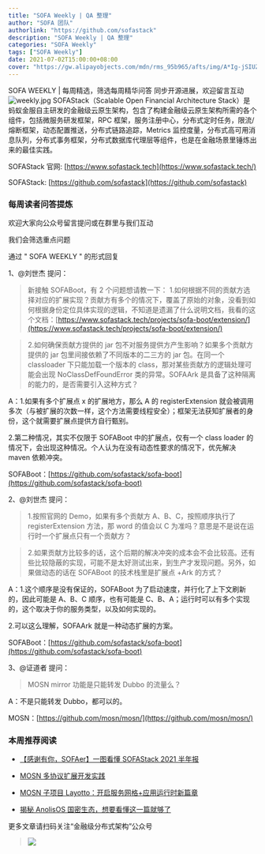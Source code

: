 ```yaml
---
title: "SOFA Weekly | QA 整理"
author: "SOFA 团队"
authorlink: "https://github.com/sofastack"
description: "SOFA Weekly | QA 整理"
categories: "SOFA Weekly"
tags: ["SOFA Weekly"]
date: 2021-07-02T15:00:00+08:00
cover: "https://gw.alipayobjects.com/mdn/rms_95b965/afts/img/A*Ig-jSIUZWx0AAAAAAAAAAAAAARQnAQ"
---
```

SOFA WEEKLY | 每周精选，筛选每周精华问答
同步开源进展，欢迎留言互动
![weekly.jpg](https://gw.alipayobjects.com/mdn/rms_95b965/afts/img/A*ARgKS6SuU7YAAAAAAAAAAAAAARQnAQ)
SOFAStack（Scalable Open Financial Architecture Stack）是蚂蚁金服自主研发的金融级云原生架构，包含了构建金融级云原生架构所需的各个组件，包括微服务研发框架，RPC 框架，服务注册中心，分布式定时任务，限流/熔断框架，动态配置推送，分布式链路追踪，Metrics 监控度量，分布式高可用消息队列，分布式事务框架，分布式数据库代理层等组件，也是在金融场景里锤炼出来的最佳实践。

SOFAStack 官网: [https://www.sofastack.tech](https://www.sofastack.tech/)

SOFAStack: [https://github.com/sofastack](https://github.com/sofastack)

### 每周读者问答提炼

欢迎大家向公众号留言提问或在群里与我们互动

我们会筛选重点问题

通过 " SOFA WEEKLY " 的形式回复

1、@刘世杰 提问：

> 新接触 SOFABoot，有 2 个问题想请教一下：
>1.如何根据不同的贡献方选择对应的扩展实现？贡献方有多个的情况下，覆盖了原始的对象，没看到如何根据身份定位具体实现的逻辑，不知道是遗漏了什么说明文档，我看的这个文档：[https://www.sofastack.tech/projects/sofa-boot/extension/](https://www.sofastack.tech/projects/sofa-boot/extension/)

> 2.如何确保贡献方提供的 jar 包不对服务提供方产生影响？如果多个贡献方提供的  jar 包里间接依赖了不同版本的二三方的 jar 包。在同一个 classloader 下只能加载一个版本的 class，那对某些贡献方的逻辑处理可能会出现 NoClassDefFoundError 类的异常。SOFAArk 是具备了这种隔离的能力的，是否需要引入这种方式？

A：1.如果有多个扩展点 x 的扩展地方，那么 A 的 registerExtension 就会被调用多次（与被扩展的次数一样，这个方法需要线程安全）；框架无法获知扩展者的身份，这个就需要扩展点提供方自行甄别。

2.第二种情况，其实不仅限于 SOFABoot 中的扩展点，仅有一个 class loader 的情况下，会出现这种情况。个人认为在没有动态性要求的情况下，优先解决 maven 依赖冲突。

SOFABoot：[https://github.com/sofastack/sofa-boot](https://github.com/sofastack/sofa-boot)

2、@刘世杰 提问：

> 1.按照官网的 Demo，如果有多个贡献方 A、B、C，按照顺序执行了 registerExtension 方法，那 word 的值会以 C 为准吗？意思是不是说在运行时一个扩展点只有一个贡献方？

> 2.如果贡献方比较多的话，这个后期的解决冲突的成本会不会比较高。还有些比较隐蔽的实现，可能不是太好测试出来，到生产才发现问题。另外，如果做动态的话在 SOFABoot 的技术栈里是扩展点 +Ark 的方式？

A：1.这个顺序是没有保证的，SOFABoot 为了启动速度，并行化了上下文刷新的，因此可能是 A、B、C 顺序，也有可能是 C、B、A；运行时可以有多个实现的，这个取决于你的服务类型，以及如何实现的。

2.可以这么理解，SOFAArk 就是一种动态扩展的方案。

SOFABoot：[https://github.com/sofastack/sofa-boot](https://github.com/sofastack/sofa-boot)

3、@证道者 提问：

> MOSN mirror 功能是只能转发 Dubbo 的流量么？

A：不是只能转发 Dubbo，都可以的。

MOSN：[https://github.com/mosn/mosn/](https://github.com/mosn/mosn/)

### 本周推荐阅读

- [【感谢有你，SOFAer】一图看懂 SOFAStack 2021 半年报](https://mp.weixin.qq.com/s?__biz=MzUzMzU5Mjc1Nw==&mid=2247488905&idx=1&sn=aaa36d4e22b5f9bd0512d92f16096fef&chksm=faa0fa53cdd7734554398ec37259f6fd07f63f38203d3d52d4991a481fe4f2d572bf879c0830&scene=21)

- [MOSN 多协议扩展开发实践](https://mp.weixin.qq.com/s?__biz=MzUzMzU5Mjc1Nw==&mid=2247488899&idx=1&sn=5558ae0a0c23615b2770a13a39663bb3&chksm=faa0fa59cdd7734f35bea5491e364cb1d90a7b9c2c129502da0a765817602d228660b8fbba20&scene=21&token=1675156365&lang=zh_CN#wechat_redirect)

- [MOSN 子项目 Layotto：开启服务网格+应用运行时新篇章](https://mp.weixin.qq.com/s?__biz=MzUzMzU5Mjc1Nw==&mid=2247488835&idx=1&sn=d645b9abc866048e679b56bfe3b72482&chksm=faa0fa99cdd7738ff1749ae75b1670f953c92b70dcf0358337977438fd74b632b21a7b17ece3&scene=21)

- [揭秘 AnolisOS 国密生态，想要看懂这一篇就够了](https://mp.weixin.qq.com/s?__biz=MzUzMzU5Mjc1Nw==&mid=2247488577&idx=1&sn=172642c14cc511e27aa882ca7586a4c4&chksm=faa0fb9bcdd7728db0fdceec44b44bb93f36664cbb33e3c50e61fcc05dbc2647ff65dfcda3ee&scene=21)

更多文章请扫码关注“金融级分布式架构”公众号

> ![](https://gw.alipayobjects.com/mdn/rms_95b965/afts/img/A*s3UzR6VeQ6cAAAAAAAAAAAAAARQnAQ)
